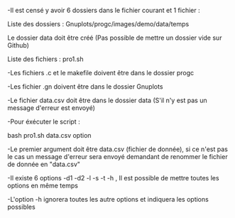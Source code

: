 -Il est censé y avoir 6 dossiers dans le fichier courant et 1 fichier :


Liste des dossiers : Gnuplots/progc/images/demo/data/temps

Le dossier data doit être créé (Pas possible de mettre un dossier vide sur Github) 

Liste des fichiers : pro1.sh


-Les fichiers .c et le makefile doivent être dans le dossier progc


-Les fichier .gn doivent être dans le dossier Gnuplots


-Le fichier data.csv doit être dans le dossier data (S'il n'y est pas un message d'erreur est envoyé)


-Pour éxécuter le script :

bash pro1.sh data.csv option


-Le premier argument doit être data.csv (fichier de donnée), si ce n'est pas le cas un message d'erreur sera envoyé demandant de renommer le fichier de donnée en "data.csv"


-Il existe 6 options -d1 -d2 -l -s -t -h , Il est possible de mettre toutes les options en même temps


-L'option -h ignorera toutes les autre options et indiquera les options possibles
